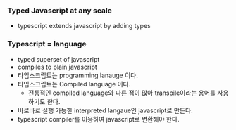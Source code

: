 ### Typed Javascript at any scale
- typescript extends javascript by adding types

### Typescript = language
- typed superset of javascript
- compiles to plain javascript
- 타입스크립트는 programming lanauge 이다.
- 타입스크립트는 Compiled language 이다.
    - 전통적인 compiled language와 다른 점이 많아 transpile이라는 용어를 사용하기도 한다.
- 바로바로 실행 가능한 interpreted langaue인 javascript로 만든다.
- typescript compiler를 이용하여 javascript로 변환해야 한다.
